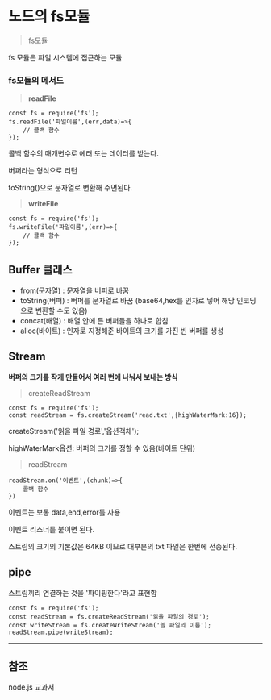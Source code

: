 # **노드의 fs모듈**

> fs모듈

fs 모듈은 파일 시스템에 접근하는 모듈

### fs모듈의 메서드

> **readFile**

<pre><code>const fs = require('fs');
fs.readFile('파일이름',(err,data)=>{
    // 콜백 함수
});
</code></pre>

콜백 함수의 매개변수로 에러 또는 데이터를 받는다.

버퍼라는 형식으로 리턴

toString()으로 문자열로 변환해 주면된다.

> **writeFile**

<pre><code>const fs = require('fs');
fs.writeFile('파일이름',(err)=>{
    // 콜백 함수
});
</code></pre>

## Buffer 클래스

- from(문자열) : 문자열을 버퍼로 바꿈
- toString(버퍼) : 버퍼를 문자열로 바꿈 (base64,hex를 인자로 넣어 해당 인코딩으로 변환할 수도 있음)
- concat(배열) : 배열 안에 든 버퍼들을 하나로 합침
- alloc(바이트) : 인자로 지정해준 바이트의 크기를 가진 빈 버퍼를 생성

## Stream

**버퍼의 크기를 작게 만들어서 여러 번에 나눠서 보내는 방식**

> createReadStream

<pre><code>const fs = require('fs');
const readStream = fs.createStream('read.txt',{highWaterMark:16});
</code></pre>

createStream('읽을 파일 경로','옵션객체');

highWaterMark옵션: 버퍼의 크기를 정할 수 있음(바이트 단위)

> readStream

<pre><code>readStream.on('이벤트',(chunk)=>{
    콜백 함수
})
</code></pre>

이벤트는 보통 data,end,error를 사용

이벤트 리스너를 붙이면 된다.

스트림의 크기의 기본값은 64KB 이므로 대부분의 txt 파일은 한번에 전송된다.

## **pipe**

스트림끼리 연결하는 것을 '파이핑한다'라고 표현함

<pre><code>const fs = require('fs');
const readStream = fs.createReadStream('읽을 파일의 경로');
const writeStream = fs.createWriteStream('쓸 파일의 이름');
readStream.pipe(writeStream);
</code></pre>

<hr>

## 참조

node.js 교과서